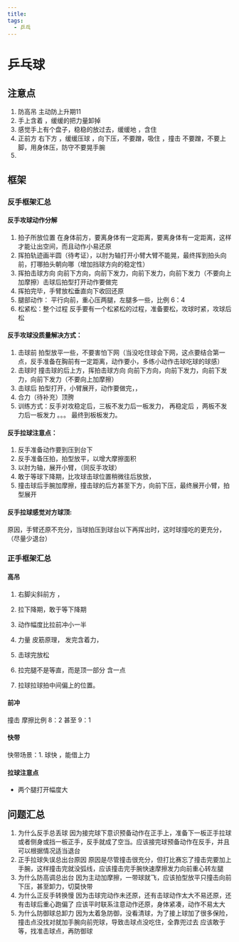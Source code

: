 ```yaml
---
title: 
tags:
  - 乒乓
---
```


# 乒乓球

## 注意点

1. 防高吊  主动防上升期11
2. 手上含着 ，缓缓的把力量卸掉
3. 感觉手上有个盘子，稳稳的放过去，缓缓地 ，含住 
4. 正前方 右下方 ，缓缓压球 ，向下压，不要蹭，吸住 ，撞击 不要蹭，不要上脚，用身体压，防守不要晃手腕
5. 

## 框架

### 反手框架汇总

 #### 反手攻球动作分解
 1. 拍子所放位置 在身体前方，要离身体有一定距离，要离身体有一定距离，这样才能让出空间，而且动作小易还原
 2. 挥拍轨迹画半圆（待考证），以肘为轴打开小臂大臂不能晃，最终挥到拍头向前，打哪拍头朝向哪（增加挡球方向的稳定性）
 3. 挥拍击球方向 向前下方向，向前下发力，向前下发力，向前下发力（不要向上加摩擦）击球后拍型打开动作要做完
 4. 挥拍完毕，手臂放松垂直向下收回还原
 5. 腿部动作： 平行向前，重心压两腿，左腿多一些，比例 6：4
  6. 松紧松：整个过程 反手要有一个松紧松的过程，准备要松，攻球时紧，攻球后松

#### 反手攻球没质量解决方式：

1. 击球前 拍型放平一些，不要害怕下网（当没吃住球会下网，这点要结合第一点，反手准备在胸前有一定距离，动作要小，多练小动作击球吃球的球感）
2. 击球时 撞击球的后上方，挥拍击球方向 向前下方向，向前下发力，向前下发力，向前下发力（不要向上加摩擦）
3. 击球后 拍型打开，小臂展开，动作要做完，，
4. 合力（待补充）顶胯
5. 训练方式：反手对攻稳定后，三板不发力后一板发力， 再稳定后 ，两板不发力后一板发力 。。。 最终到板板发力。

#### 反手拉球注意点：
1. 反手准备动作要到压到台下
2. 反手准备压拍，拍型放平，以增大摩擦面积
3. 以肘为轴，展开小臂，（同反手攻球）
4. 敢于等球下降期，比攻球击球位置稍微往后放放，
5. 撞击球后手腕加摩擦，撞击球的后方甚至下方，向前下压，最终展开小臂，拍型展开

#### 反手拉球感觉对方球顶:
原因，手臂还原不充分，当球拍压到球台以下再挥出时，这时球撞吃的更充分，（尽量少退台）

### 正手框架汇总

#### 高吊

1. 右脚尖斜前方 ，
2. 拉下降期，敢于等下降期
3. 动作幅度比拉前冲小一半
4. 力量 皮筋原理，  发完含着力，
5. 击球完放松
6. 拉完腿不是等直，而是顶一部分 含一点

7. 拉球拉球拍中间偏上的位置。

####  前冲

撞击 摩擦比例 8：2  甚至 9：1

####  快带

快带场景：1. 球快 ，能借上力



####  拉球注意点

* 两个腿打开幅度大





## 问题汇总



1. 为什么反手总丢球
   因为接完球下意识预备动作在正手上，准备下一板正手拉球或者侧身或挡一板正手，反手就成了空当。应该接完球预备动作在反手，并且可以根据情况适当退台
2. 正手拉球失误总出台原因
   原因是尽管撞击很充分，但打比赛忘了撞击完要加上手腕，这样撞击完就没弧线，应该撞击完手腕快速摩擦发力向前重心转左腿
3. 为什么防高调总出台
   因为主动加摩擦，一带球就飞，应该拍型放平只撞击向前下压，甚至卸力，切莫快带
4. 为什么正反手转换慢
   因为击球完动作未还原，还有击球动作太大不易还原，还有击球后重心跑偏了
   应该平时联系注意动作还原，身体紧凑，动作不易太大
5. 为什么防御球总卸力
   因为太着急防御，没看清球，为了接上球加了很多保险，撞击点没找对就加手腕向前兜球，导致击球点没吃住，全靠兜过去
   应该敢于等，找准击球点，再防御球

